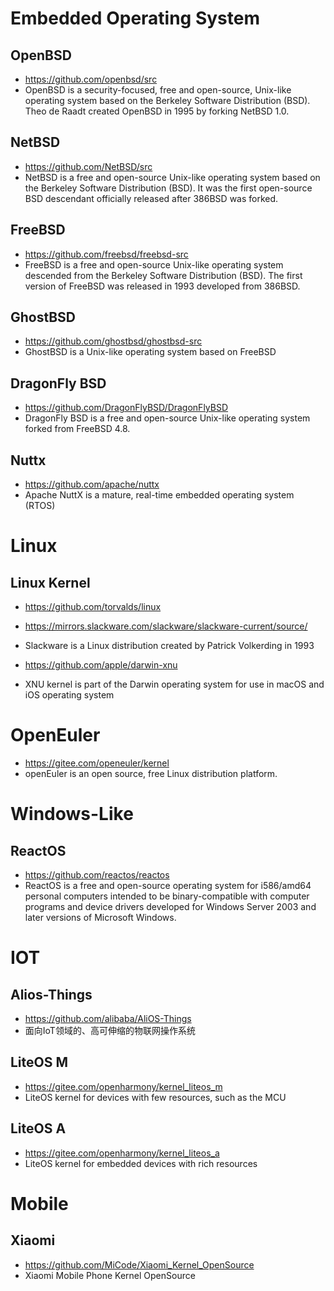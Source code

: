 # Embedded Operating System

## OpenBSD
- https://github.com/openbsd/src
- OpenBSD is a security-focused, free and open-source, Unix-like operating system based on the Berkeley Software Distribution (BSD). Theo de Raadt created OpenBSD in 1995 by forking NetBSD 1.0.

## NetBSD
- https://github.com/NetBSD/src
- NetBSD is a free and open-source Unix-like operating system based on the Berkeley Software Distribution (BSD). It was the first open-source BSD descendant officially released after 386BSD was forked.

## FreeBSD
- https://github.com/freebsd/freebsd-src
- FreeBSD is a free and open-source Unix-like operating system descended from the Berkeley Software Distribution (BSD). The first version of FreeBSD was released in 1993 developed from 386BSD.

## GhostBSD
- https://github.com/ghostbsd/ghostbsd-src
- GhostBSD is a Unix-like operating system based on FreeBSD

## DragonFly BSD
- https://github.com/DragonFlyBSD/DragonFlyBSD
- DragonFly BSD is a free and open-source Unix-like operating system forked from FreeBSD 4.8.

## Nuttx
- https://github.com/apache/nuttx
- Apache NuttX is a mature, real-time embedded operating system (RTOS)

# Linux

## Linux Kernel
- https://github.com/torvalds/linux

- https://mirrors.slackware.com/slackware/slackware-current/source/
- Slackware is a Linux distribution created by Patrick Volkerding in 1993

- https://github.com/apple/darwin-xnu
- XNU kernel is part of the Darwin operating system for use in macOS and iOS operating system

# OpenEuler
- https://gitee.com/openeuler/kernel
- openEuler is an open source, free Linux distribution platform.

# Windows-Like
## ReactOS
- https://github.com/reactos/reactos
- ReactOS is a free and open-source operating system for i586/amd64 personal computers intended to be binary-compatible with computer programs and device drivers developed for Windows Server 2003 and later versions of Microsoft Windows.

# IOT

## Alios-Things
- https://github.com/alibaba/AliOS-Things
- 面向IoT领域的、高可伸缩的物联网操作系统

## LiteOS M
- https://gitee.com/openharmony/kernel_liteos_m
- LiteOS kernel for devices with few resources, such as the MCU

## LiteOS A
- https://gitee.com/openharmony/kernel_liteos_a
- LiteOS kernel for embedded devices with rich resources

# Mobile

## Xiaomi
- https://github.com/MiCode/Xiaomi_Kernel_OpenSource
- Xiaomi Mobile Phone Kernel OpenSource
